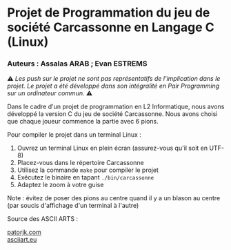 # Projet de Programmation du jeu de société Carcassonne en Langage C (Linux)

### Auteurs : Assalas ARAB ; Evan ESTREMS

:warning: *Les push sur le projet ne sont pas représentatifs de l'implication dans le projet. Le projet a été développé dans son intégralité en Pair Programming sur un ordinateur commun.* :warning:

Dans le cadre d'un projet de programmation en L2 Informatique, nous avons développé la version C du jeu de société Carcassonne.
Nous avons choisi que chaque joueur commence la partie avec 6 pions.

Pour compiler le projet dans un terminal Linux :

1. Ouvrez un terminal Linux en plein écran (assurez-vous qu'il soit en UTF-8)
2. Placez-vous dans le répertoire Carcassonne
3. Utilisez la commande `make` pour compiler le projet
4. Exécutez le binaire en tapant `./bin/carcassonne`
5. Adaptez le zoom à votre guise

Note : évitez de poser des pions au centre quand il y a un blason au centre (par soucis d'affichage d'un terminal à l'autre)

Source des ASCII ARTS :

[patorjk.com](https://patorjk.com/software/taag/#p=display&f=Graffiti&t=Type%20Something%20)  
[asciiart.eu](https://www.asciiart.eu/buildings-and-places/castles)

